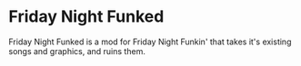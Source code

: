 # Friday Night Funked 

Friday Night Funked is a mod for Friday Night Funkin' that takes it's existing songs and graphics, and ruins them.
